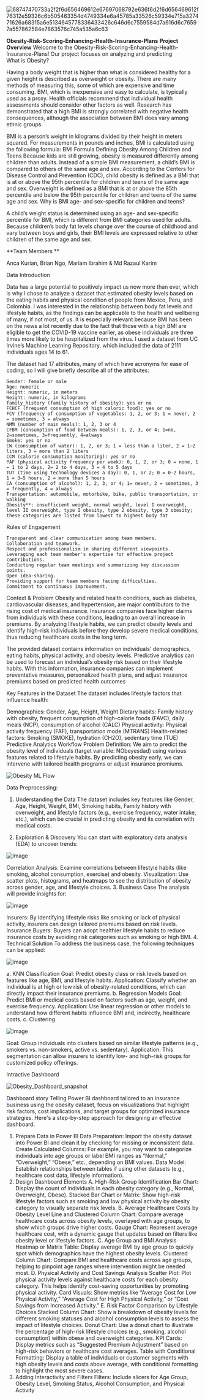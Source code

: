 ![68747470733a2f2f6d656469612e67697068792e636f6d2f6d656469612f76312e59326c6b505463354d4749334e6a45785a33526c59334e715a327471626a68315a6e5134645778336433426c646d6c7559584d7a616d6c76597a557862584e7863576c745a535a6c63](https://github.com/user-attachments/assets/9c58c4df-efca-48c6-afb1-98e64f4b9472)


**Obesity-Risk-Scoring-Enhancing-Health-Insurance-Plans**
**Project Overview**
Welcome to the Obesity-Risk-Scoring-Enhancing-Health-Insurance-Plans! Our project focuses on analyzing and predicting      
What is Obesity?

Having a body weight that is higher than what is considered healthy for a given height is described as overweight or obesity. There are many methods of measuring this, some of which are expensive and time consuming. BMI, which is inexpensive and easy to calculate, is typically used as a proxy. Health officials recommend that individual health assessments should consider other factors as well. Research has demonstrated that a high BMI is strongly correlated with negative health consequences, although the association between BMI does vary among ethnic groups.

BMI is a person’s weight in kilograms divided by their height in meters squared. For measurements in pounds and inches, BMI is calculated using the following formula:
BMI Formula
Defining Obesity Among Children and Teens
Because kids are still growing, obesity is measured differently among children than adults. Instead of a simple BMI measurement, a child’s BMI is compared to others of the same age and sex.
According to the Centers for Disease Control and Prevention (CDC), child obesity is defined as a BMI that is at or above the 95th percentile for children and teens of the same age and sex. Overweight is defined as a BMI that is at or above the 85th percentile and below the 95th percentile for children and teens of the same age and sex.
Why is BMI age- and sex-specific for children and teens?

A child’s weight status is determined using an age- and sex-specific percentile for BMI, which is different from BMI categories used for adults. Because children’s body fat levels change over the course of childhood and vary between boys and girls, their BMI levels are expressed relative to other children of the same age and sex.

**Team Members **

Anca Kurian, Brian Ngo, Mariam Ibrahim & Md Razaul Karim

Data Introduction

Data has a large potential to positively impact us now more than ever, which is why I chose to analyze a dataset that estimated obesity levels based on the eating habits and physical condition of people from Mexico, Peru, and Colombia. I was interested in the relationship between body fat levels and lifestyle habits, as the findings can be applicable to the health and wellbeing of many, if not most, of us. It is especially relevant because BMI has been on the news a lot recently due to the fact that those with a high BMI are eligible to get the COVID-19 vaccine earlier, as obese individuals are three times more likely to be hospitalized from the virus. I used a dataset from UC Irvine’s Machine Learning Repository, which included the data of 2111 individuals ages 14 to 61.

The dataset had 17 attributes, many of which have acronyms for ease of coding, so I will give briefly describe all of the attributes:

    Gender: female or male
    Age: numeric
    Height: numeric, in meters
    Weight: numeric, in kilograms
    family_history (family history of obesity): yes or no
    FCHCF (frequent consumption of high caloric food): yes or no
    FCV (frequency of consumption of vegetables: 1, 2, or 3; 1 = never, 2 = sometimes, 3 = always
    NMM (number of main meals): 1, 2, 3 or 4
    CFBM (consumption of food between meals): 1, 2, 3, or 4; 1=no, 2=sometimes, 3=frequently, 4=always
    Smoke: yes or no
    CW (consumption of water): 1, 2, or 3; 1 = less than a liter, 2 = 1–2 liters, 3 = more than 2 liters
    CCM (calorie consumption monitoring): yes or no
    PAF (physical activity frequency per week): 0, 1, 2, or 3; 0 = none, 1 = 1 to 2 days, 2= 2 to 4 days, 3 = 4 to 5 days
    TUT (time using technology devices a day): 0, 1, or 2; 0 = 0–2 hours, 1 = 3–5 hours, 2 = more than 5 hours
    CA (consumption of alcohol): 1, 2, 3, or 4; 1= never, 2 = sometimes, 3 = frequently, 4 = always
    Transportation: automobile, motorbike, bike, public transportation, or walking
    Obesity**: insufficient weight, normal weight, level I overweight, level II overweight, type I obesity, type 2 obesity, type 3 obesity; these categories are listed from lowest to highest body fat

Rules of Engagement

    Transparent and clear communication among team members.
    Collaboration and teamwork.
    Respect and professionalism in sharing different viewpoints.
    Leveraging each team member's expertise for effective project contributions.
    Conducting regular team meetings and summarizing key discussion points.
    Open idea-sharing.
    Providing support for team members facing difficulties.
    Commitment to continuous improvement.

Context & Problem
Obesity and related health conditions, such as diabetes, cardiovascular diseases, and hypertension, are major contributors to the rising cost of medical insurance. Insurance companies face higher claims from individuals with these conditions, leading to an overall increase in premiums. By analyzing lifestyle habits, we can predict obesity levels and identify high-risk individuals before they develop severe medical conditions, thus reducing healthcare costs in the long term.

The provided dataset contains information on individuals' demographics, eating habits, physical activity, and obesity levels. Predictive analytics can be used to forecast an individual’s obesity risk based on their lifestyle habits. With this information, insurance companies can implement preventative measures, personalized health plans, and adjust insurance premiums based on predicted health outcomes

Key Features in the Dataset
The dataset includes lifestyle factors that influence health:

Demographics: Gender, Age, Height, Weight
Dietary habits: Family history with obesity, frequent consumption of high-calorie foods (FAVC), daily meals (NCP), consumption of alcohol (CALC)
Physical activity: Physical activity frequency (FAF), transportation mode (MTRANS)
Health-related factors: Smoking (SMOKE), hydration (CH2O), sedentary time (TUE)
Predictive Analytics Workflow
Problem Definition:
We aim to predict the obesity level of individuals (target variable: NObeyesdad) using various features related to lifestyle habits. By predicting obesity early, we can intervene with tailored health programs or adjust insurance premiums.

![Obesity ML Flow ](https://github.com/user-attachments/assets/00db4eaf-435d-475d-857c-d4398093841f)

Data Preprocessing:
1. Understanding the Data
The dataset includes key features like Gender, Age, Height, Weight, BMI, Smoking habits, Family history with overweight, and lifestyle factors (e.g., exercise frequency, water intake, etc.), which can be crucial in predicting obesity and its correlation with medical costs.

2. Exploration & Discovery
You can start with exploratory data analysis (EDA) to uncover trends:

![image](https://github.com/user-attachments/assets/d62ac2d9-d670-446a-88a1-b1c3b4c097cc)


Correlation Analysis: Examine correlations between lifestyle habits (like smoking, alcohol consumption, exercise) and obesity.
Visualization: Use scatter plots, histograms, and heatmaps to see the distribution of obesity across gender, age, and lifestyle choices.
3. Business Case
The analysis will provide insights for:


![image](https://github.com/user-attachments/assets/ec5d2627-95b8-416e-9a06-b4a9ce9d0477)


Insurers: By identifying lifestyle risks like smoking or lack of physical activity, insurers can design tailored premiums based on risk levels.
Insurance Buyers: Buyers can adopt healthier lifestyle habits to reduce insurance costs by avoiding risk categories such as smoking or high BMI.
4. Technical Solution
To address the business case, the following techniques can be applied:

![image](https://github.com/user-attachments/assets/8a4698c7-9a1c-4b4e-8fad-d70d233cdda5)

a. KNN Classification
Goal: Predict obesity class or risk levels based on features like age, BMI, and lifestyle habits.
Application: Classify whether an individual is at high or low risk of obesity-related conditions, which can directly impact their insurance premiums.
b. Regression Models
Goal: Predict BMI or medical costs based on factors such as age, weight, and exercise frequency.
Application: Use linear regression or other models to understand how different habits influence BMI and, indirectly, healthcare costs.
c. Clustering

![image](https://github.com/user-attachments/assets/98ab5d83-3815-418a-96bf-bf5623753adc)

Goal: Group individuals into clusters based on similar lifestyle patterns (e.g., smokers vs. non-smokers, active vs. sedentary).
Application: This segmentation can allow insurers to identify low- and high-risk groups for customized policy offerings.

Intractive Dashboard 

![Obesity_Dashboard_snapshot](https://github.com/user-attachments/assets/e97a9a08-0942-482b-886c-d7b56b6c6d92)

Dashboard story Telling 
Power BI dashboard tailored to an insurance business using the obesity dataset, focus on visualizations that highlight risk factors, cost implications, and target groups for optimized insurance strategies. Here's a step-by-step approach for designing an effective dashboard.

1. Prepare Data in Power BI
Data Preparation: Import the obesity dataset into Power BI and clean it by checking for missing or inconsistent data.
Create Calculated Columns: For example, you may want to categorize individuals into age groups or label BMI ranges as “Normal,” “Overweight,” “Obese,” etc., depending on BMI values.
Data Model: Establish relationships between tables if using other datasets (e.g., healthcare cost data, lifestyle information).
2. Design Dashboard Elements
A. High-Risk Group Identification
Bar Chart: Display the count of individuals in each obesity category (e.g., Normal, Overweight, Obese).
Stacked Bar Chart or Matrix: Show high-risk lifestyle factors such as smoking and low physical activity by obesity category to visually separate risk levels.
B. Average Healthcare Costs by Obesity Level
Line and Clustered Column Chart: Compare average healthcare costs across obesity levels, overlayed with age groups, to show which groups drive higher costs.
Gauge Chart: Represent average healthcare cost, with a dynamic gauge that updates based on filters like obesity level or lifestyle factors.
C. Age Group and BMI Analysis
Heatmap or Matrix Table: Display average BMI by age group to quickly spot which demographics have the highest obesity levels.
Clustered Column Chart: Compare BMI and healthcare costs across age groups, helping to pinpoint age ranges where intervention might be needed most.
D. Physical Activity and Cost Savings Analysis
Scatter Plot: Plot physical activity levels against healthcare costs for each obesity category. This helps identify cost-saving opportunities by promoting physical activity.
Card Visuals: Show metrics like “Average Cost for Low Physical Activity,” “Average Cost for High Physical Activity,” or “Cost Savings from Increased Activity.”
E. Risk Factor Comparison by Lifestyle Choices
Stacked Column Chart: Show a breakdown of obesity levels for different smoking statuses and alcohol consumption levels to assess the impact of lifestyle choices.
Donut Chart: Use a donut chart to illustrate the percentage of high-risk lifestyle choices (e.g., smoking, alcohol consumption) within obese and overweight categories.
KPI Cards: Display metrics such as “Suggested Premium Adjustment” based on high-risk behaviors or healthcare cost averages.
Table with Conditional Formatting: Display a table of individuals or customer segments with high obesity levels and costs above average, with conditional formatting to highlight the most severe cases.
3. Adding Interactivity and Filters
Filters: Include slicers for Age Group, Obesity Level, Smoking Status, Alcohol Consumption, and Physical Activity







